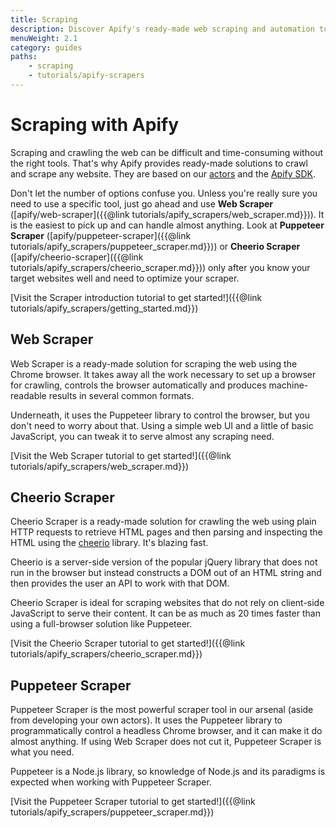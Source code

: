 ```yaml
---
title: Scraping
description: Discover Apify's ready-made web scraping and automation tools. Compare Web Scraper, Cheerio Scraper and Puppeteer Scraper to decide which is right for you.
menuWeight: 2.1
category: guides
paths:
    - scraping
    - tutorials/apify-scrapers
---
```


# [](#apify_scrapers)Scraping with Apify

Scraping and crawling the web can be difficult and time-consuming without the right tools. That's why Apify provides ready-made solutions to crawl and scrape any website. They are based on our [actors](https://apify.com/actors) and the [Apify SDK](https://sdk.apify.com).

Don't let the number of options confuse you. Unless you're really sure you need to use a specific tool, just go ahead and use **Web Scraper** ([apify/web-scraper]({{@link tutorials/apify_scrapers/web_scraper.md}})). It is the easiest to pick up and can handle almost anything. Look at **Puppeteer Scraper** ([apify/puppeteer-scraper]({{@link tutorials/apify_scrapers/puppeteer_scraper.md}})) or **Cheerio Scraper** ([apify/cheerio-scraper]({{@link tutorials/apify_scrapers/cheerio_scraper.md}})) only after you know your target websites well and need to optimize your scraper.

[Visit the Scraper introduction tutorial to get started!]({{@link tutorials/apify_scrapers/getting_started.md}})

## [](#web-scraper)Web Scraper

Web Scraper is a ready-made solution for scraping the web using the Chrome browser. It takes away all the work necessary to set up a browser for crawling, controls the browser automatically and produces machine-readable results in several common formats.

Underneath, it uses the Puppeteer library to control the browser, but you don't need to worry about that. Using a simple web UI and a little of basic JavaScript, you can tweak it to serve almost any scraping need.

[Visit the Web Scraper tutorial to get started!]({{@link tutorials/apify_scrapers/web_scraper.md}})

## [](#cheerio-scraper)Cheerio Scraper

Cheerio Scraper is a ready-made solution for crawling the web using plain HTTP requests to retrieve HTML pages and then parsing and inspecting the HTML using the [cheerio](https://www.npmjs.com/package/cheerio) library. It's blazing fast.

Cheerio is a server-side version of the popular jQuery library that does not run in the browser but instead constructs a DOM out of an HTML string and then provides the user an API to work with that DOM.

Cheerio Scraper is ideal for scraping websites that do not rely on client-side JavaScript to serve their content. It can be as much as 20 times faster than using a full-browser solution like Puppeteer.

[Visit the Cheerio Scraper tutorial to get started!]({{@link tutorials/apify_scrapers/cheerio_scraper.md}})

## [](#puppeteer-scraper)Puppeteer Scraper

Puppeteer Scraper is the most powerful scraper tool in our arsenal (aside from developing your own actors). It uses the Puppeteer library to programmatically control a headless Chrome browser, and it can make it do almost anything. If using Web Scraper does not cut it, Puppeteer Scraper is what you need.

Puppeteer is a Node.js library, so knowledge of Node.js and its paradigms is expected when working with Puppeteer Scraper.

[Visit the Puppeteer Scraper tutorial to get started!]({{@link tutorials/apify_scrapers/puppeteer_scraper.md}})

